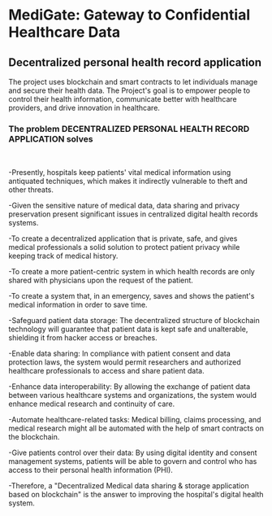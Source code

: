 # MediGate: Gateway to Confidential Healthcare Data

## Decentralized personal health record application

The project uses blockchain and smart contracts to let individuals manage and secure their health data. The Project's goal is to empower people to control their health information, communicate better with healthcare providers, and drive innovation in healthcare.

### The problem DECENTRALIZED PERSONAL HEALTH RECORD APPLICATION solves

&nbsp;

-Presently, hospitals keep patients' vital medical information using antiquated techniques, which makes it indirectly vulnerable to theft and other threats.

-Given the sensitive nature of medical data, data sharing and privacy preservation present significant issues in centralized digital health records systems.

-To create a decentralized application that is private, safe, and gives medical professionals a solid solution to protect patient privacy while keeping track of medical history.

-To create a more patient-centric system in which health records are only shared with physicians upon the request of the patient.

-To create a system that, in an emergency, saves and shows the patient's medical information in order to save time.

-Safeguard patient data storage: The decentralized structure of blockchain technology will guarantee that patient data is kept safe and unalterable, shielding it from hacker access or breaches.

-Enable data sharing: In compliance with patient consent and data protection laws, the system would permit researchers and authorized healthcare professionals to access and share patient data.

-Enhance data interoperability: By allowing the exchange of patient data between various healthcare systems and organizations, the system would enhance medical research and continuity of care.

-Automate healthcare-related tasks: Medical billing, claims processing, and medical research might all be automated with the help of smart contracts on the blockchain.

-Give patients control over their data: By using digital identity and consent management systems, patients will be able to govern and control who has access to their personal health information (PHI).

-Therefore, a "Decentralized Medical data sharing & storage application based on blockchain" is the answer to improving the hospital's digital health system.
